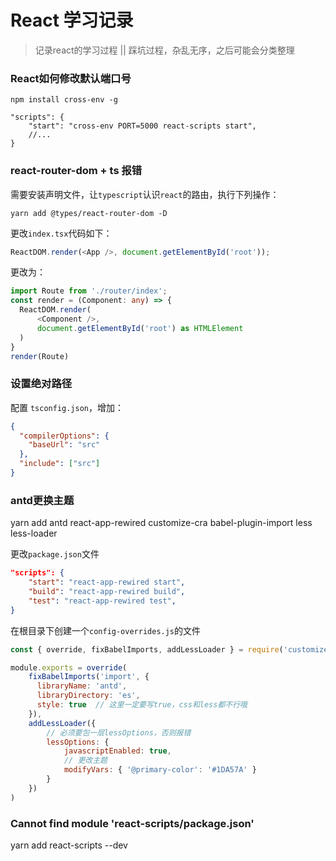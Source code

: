 # React 学习记录

> 记录react的学习过程 || 踩坑过程，杂乱无序，之后可能会分类整理

### React如何修改默认端口号

```
npm install cross-env -g

"scripts": {
    "start": "cross-env PORT=5000 react-scripts start",
    //...
}
```

### react-router-dom + ts 报错

需要安装声明文件，让`typescript`认识`react`的路由，执行下列操作：

```yarn add @types/react-router-dom -D```

更改`index.tsx`代码如下：

```js
ReactDOM.render(<App />, document.getElementById('root'));
```

更改为：

```ts
import Route from './router/index';
const render = (Component: any) => {
  ReactDOM.render(
      <Component />, 
      document.getElementById('root') as HTMLElement
  )
}
render(Route)
```

### 设置绝对路径

配置 `tsconfig.json`，增加：

```json
{
  "compilerOptions": {
    "baseUrl": "src"
  },
  "include": ["src"]
}
```

### antd更换主题

yarn add antd react-app-rewired customize-cra babel-plugin-import less less-loader

更改`package.json`文件

```json
"scripts": {
    "start": "react-app-rewired start",
    "build": "react-app-rewired build",
    "test": "react-app-rewired test",
}
```

在根目录下创建一个`config-overrides.js`的文件

```js
const { override, fixBabelImports, addLessLoader } = require('customize-cra');

module.exports = override(
    fixBabelImports('import', {
      libraryName: 'antd',
      libraryDirectory: 'es',
      style: true  // 这里一定要写true，css和less都不行哦
    }),
    addLessLoader({
        // 必须要包一层lessOptions，否则报错
        lessOptions: {
            javascriptEnabled: true,
            // 更改主题
            modifyVars: { '@primary-color': '#1DA57A' }
        }
    })
)
```

### Cannot find module 'react-scripts/package.json'

yarn add react-scripts --dev

